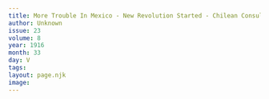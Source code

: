 ```yaml
---
title: More Trouble In Mexico - New Revolution Started - Chilean Consul Says “They Need A Good Licking”
author: Unknown
issue: 23
volume: 8
year: 1916
month: 33
day: V
tags:
layout: page.njk
image:
---
```





